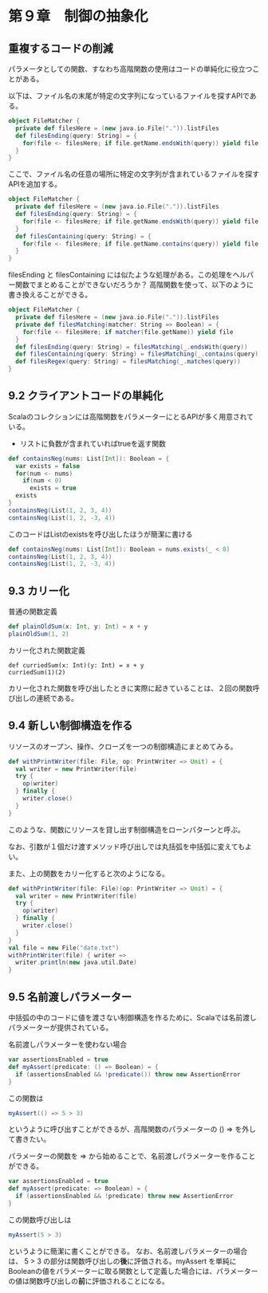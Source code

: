 # 第９章　制御の抽象化

## 重複するコードの削減

パラメータとしての関数、すなわち高階関数の使用はコードの単純化に役立つことがある。

以下は、ファイル名の末尾が特定の文字列になっているファイルを探すAPIである。

```scala
object FileMatcher {
  private def filesHere = (new java.io.File(".")).listFiles
  def filesEnding(query: String) = {
    for(file <- filesHere; if file.getName.endsWith(query)) yield file
  }
}
```

ここで、ファイル名の任意の場所に特定の文字列が含まれているファイルを探すAPIを追加する。

```scala
object FileMatcher {
  private def filesHere = (new java.io.File(".")).listFiles
  def filesEnding(query: String) = {
    for(file <- filesHere; if file.getName.endsWith(query)) yield file
  }
  def filesContaining(query: String) = {
    for(file <- filesHere; if file.getName.contains(query)) yield file
  }
}
```

filesEnding と filesContaining には似たような処理がある。この処理をヘルパー関数でまとめることができないだろうか？
高階関数を使って、以下のように書き換えることができる。

```scala
object FileMatcher {
  private def filesHere = (new java.io.File(".")).listFiles
  private def filesMatching(matcher: String => Boolean) = {
    for(file <- filesHere; if matcher(file.getName)) yield file
  }
  def filesEnding(query: String) = filesMatching(_.endsWith(query))
  def filesContaining(query: String) = filesMatching(_.contains(query))
  def filesRegex(query: String) = filesMatching(_.matches(query))
}
```

## 9.2 クライアントコードの単純化

Scalaのコレクションには高階関数をパラメーターにとるAPIが多く用意されている。

* リストに負数が含まれていればtrueを返す関数

```scala
def containsNeg(nums: List[Int]): Boolean = {
  var exists = false
  for(num <- nums)
    if(num < 0)
      exists = true
  exists
}
containsNeg(List(1, 2, 3, 4))
containsNeg(List(1, 2, -3, 4))
```

このコードはListのexistsを呼び出したほうが簡潔に書ける

```scala
def containsNeg(nums: List[Int]): Boolean = nums.exists(_ < 0)
containsNeg(List(1, 2, 3, 4))
containsNeg(List(1, 2, -3, 4))
```

## 9.3 カリー化

普通の関数定義

```scala
def plainOldSum(x: Int, y: Int) = x + y
plainOldSum(1, 2)
```

カリー化された関数定義

```
def curriedSum(x: Int)(y: Int) = x + y
curriedSum(1)(2)
```

カリー化された関数を呼び出したときに実際に起きていることは、２回の関数呼び出しの連続である。

## 9.4 新しい制御構造を作る

リソースのオープン、操作、クローズを一つの制御構造にまとめてみる。

```scala
def withPrintWriter(file: File, op: PrintWriter => Unit) = {
  val writer = new PrintWriter(file)
  try {
    op(writer)
  } finally {
    writer.close()
  }
}
```

このような、関数にリソースを貸し出す制御構造をローンパターンと呼ぶ。

なお、引数が１個だけ渡すメソッド呼び出しでは丸括弧を中括弧に変えてもよい。

また、上の関数をカリー化すると次のようになる。

```scala
def withPrintWriter(file: File)(op: PrintWriter => Unit) = {
  val writer = new PrintWriter(file)
  try {
    op(writer)
  } finally {
    writer.close()
  }
}
val file = new File("date.txt")
withPrintWriter(file) { writer =>
  writer.println(new java.util.Date)
}
```

## 9.5 名前渡しパラメーター

中括弧の中のコードに値を渡さない制御構造を作るために、Scalaでは名前渡しパラメーターが提供されている。

名前渡しパラメーターを使わない場合

```scala
var assertionsEnabled = true
def myAssert(predicate: () => Boolean) = {
  if (assertionsEnabled && !predicate()) throw new AssertionError
}
```

この関数は

```scala
myAssert(() => 5 > 3)
```

というように呼び出すことができるが、高階関数のパラメーターの () => を外して書きたい。

パラメーターの関数を => から始めることで、名前渡しパラメーターを作ることができる。

```scala
var assertionsEnabled = true
def myAssert(predicate: => Boolean) = {
  if (assertionsEnabled && !predicate) throw new AssertionError
}
```

この関数呼び出しは

```scala
myAssert(5 > 3)
```

というように簡潔に書くことができる。
なお、名前渡しパラメーターの場合は、 5 > 3 の部分は関数呼び出しの**後**に評価される。myAssert を単純にBooleanの値をパラメーターに取る関数として定義した場合には、パラメーターの値は関数呼び出しの**前**に評価されることになる。
